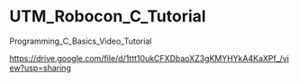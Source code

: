 # UTM_Robocon_C_Tutorial

Programming_C_Basics_Video_Tutorial

https://drive.google.com/file/d/1ttt10ukCFXDbaoXZ3gKMYHYkA4KaXPf_/view?usp=sharing

